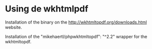 # Using de wkhtmlpdf
Installation of the binary on the http://wkhtmltopdf.org/downloads.html website.

Installation of the "mikehaertl/phpwkhtmltopdf": "^2.2" wrapper for the wkhtmltopdf.

